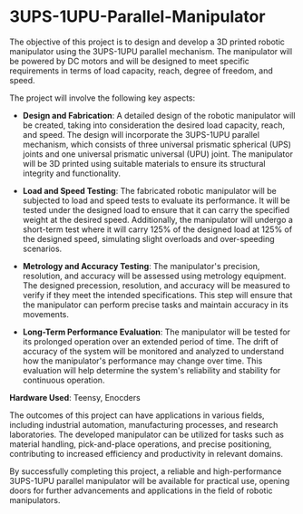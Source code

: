 # 3UPS-1UPU-Parallel-Manipulator

The objective of this project is to design and develop a 3D printed robotic manipulator using the 3UPS-1UPU parallel mechanism. The manipulator will be powered by DC motors and will be designed to meet specific requirements in terms of load capacity, reach, degree of freedom, and speed.

The project will involve the following key aspects:

 * **Design and Fabrication**: A detailed design of the robotic manipulator will be created, taking into consideration the desired load capacity, reach, and speed. The design will incorporate the 3UPS-1UPU parallel mechanism, which consists of three universal prismatic spherical (UPS) joints and one universal prismatic universal (UPU) joint. The manipulator will be 3D printed using suitable materials to ensure its structural integrity and functionality.

 * **Load and Speed Testing**: The fabricated robotic manipulator will be subjected to load and speed tests to evaluate its performance. It will be tested under the designed load to ensure that it can carry the specified weight at the desired speed. Additionally, the manipulator will undergo a short-term test where it will carry 125% of the designed load at 125% of the designed speed, simulating slight overloads and over-speeding scenarios.

 * **Metrology and Accuracy Testing**: The manipulator's precision, resolution, and accuracy will be assessed using metrology equipment. The designed precession, resolution, and accuracy will be measured to verify if they meet the intended specifications. This step will ensure that the manipulator can perform precise tasks and maintain accuracy in its movements.

 * **Long-Term Performance Evaluation**: The manipulator will be tested for its prolonged operation over an extended period of time. The drift of accuracy of the system will be monitored and analyzed to understand how the manipulator's performance may change over time. This evaluation will help determine the system's reliability and stability for continuous operation.

**Hardware Used**: Teensy, Enocders

The outcomes of this project can have applications in various fields, including industrial automation, manufacturing processes, and research laboratories. The developed manipulator can be utilized for tasks such as material handling, pick-and-place operations, and precise positioning, contributing to increased efficiency and productivity in relevant domains.

By successfully completing this project, a reliable and high-performance 3UPS-1UPU parallel manipulator will be available for practical use, opening doors for further advancements and applications in the field of robotic manipulators.
